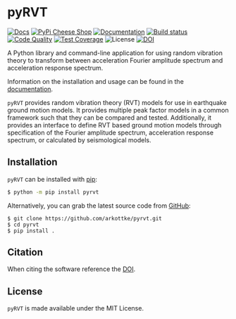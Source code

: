# pyRVT

[![Docs](https://readthedocs.org/projects/pyrvt/badge/?version=latest)](https://pyrvt.readthedocs.io/)
[![PyPi Cheese
Shop](https://img.shields.io/pypi/v/pyrvt.svg)](https://img.shields.io/pypi/v/pyrvt.svg)
[![Documentation](https://readthedocs.org/projects/pyrvt/badge/?version=latest)](https://pyrvt.readthedocs.io/?badge=latest)
[![Build status](https://github.com/arkottke/pyrvt/actions/workflows/python-app.yml/badge.svg)](https://github.com/arkottke/pyrvt/actions/workflows/python-app.yml)
[![Code
Quality](https://api.codacy.com/project/badge/Grade/4f1fe64804bc45f89b6386666ae20696)](https://www.codacy.com/manual/arkottke/pyrvt)
[![Test
Coverage](https://api.codacy.com/project/badge/Coverage/4f1fe64804bc45f89b6386666ae20696)](https://www.codacy.com/manual/arkottke/pyrvt)
![License](https://img.shields.io/badge/license-MIT-blue.svg)
[![DOI](https://zenodo.org/badge/5086299.svg)](https://zenodo.org/badge/latestdoi/5086299)

A Python library and command-line application for using random vibration
theory to transform between acceleration Fourier amplitude spectrum and
acceleration response spectrum.

Information on the installation and usage can be found in the
[documentation](https://pyrvt.readthedocs.io/).

`pyRVT` provides random vibration theory (RVT) models for use in earthquake
ground motion models. It provides multiple peak factor models in a common
framework such that they can be compared and tested. Additionally, it provides
an interface to define RVT based ground motion models through specification of
the Fourier amplitude spectrum, acceleration response spectrum, or calculated by
seismological models.

## Installation

`pyRVT` can be installed with [pip](https://pip.pypa.io):

```bash
$ python -m pip install pyrvt
```

Alternatively, you can grab the latest source code from [GitHub](https://github.com/arkottke/pyrvt):

```
$ git clone https://github.com/arkottke/pyrvt.git
$ cd pyrvt
$ pip install .
```

## Citation

When citing the software reference the [DOI](https://zenodo.org/records/3630729).

## License

`pyRVT` is made available under the MIT License.
